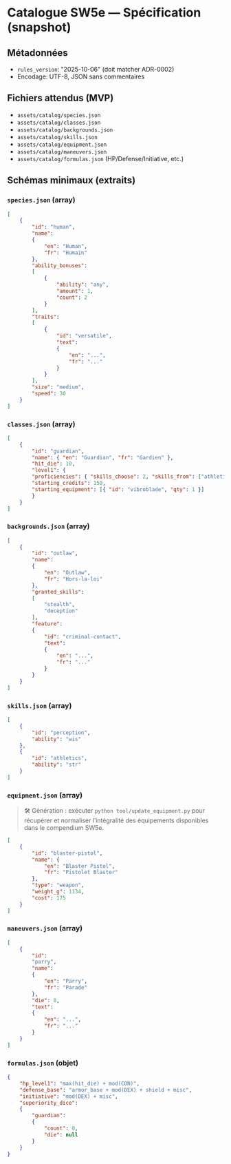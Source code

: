 # Catalogue SW5e — Spécification (snapshot)

## Métadonnées
- `rules_version`: "2025-10-06" (doit matcher ADR-0002)
- Encodage: UTF-8, JSON sans commentaires

## Fichiers attendus (MVP)
- `assets/catalog/species.json`
- `assets/catalog/classes.json`
- `assets/catalog/backgrounds.json`
- `assets/catalog/skills.json`
- `assets/catalog/equipment.json`
- `assets/catalog/maneuvers.json`
- `assets/catalog/formulas.json` (HP/Defense/Initiative, etc.)

## Schémas minimaux (extraits)

### `species.json` (array)
```json
[
    {
        "id": "human",
        "name": 
        { 
            "en": "Human", 
            "fr": "Humain" 
        },
        "ability_bonuses": 
        [ 
            { 
                "ability": "any", 
                "amount": 1, 
                "count": 2 
            } 
        ],
        "traits": 
        [ 
            { 
                "id": "versatile", 
                "text": 
                { 
                    "en": "...", 
                    "fr": "..." 
                } 
            } 
        ],
        "size": "medium",
        "speed": 30
    }
]
```
### `classes.json` (array)
```json
[
    {
        "id": "guardian",
        "name": { "en": "Guardian", "fr": "Gardien" },
        "hit_die": 10,
        "level1": {
        "proficiencies": { "skills_choose": 2, "skills_from": ["athletics","perception"] },
        "starting_credits": 150,
        "starting_equipment": [{ "id": "vibroblade", "qty": 1 }]
        }
    }
]
```

### `backgrounds.json` (array)
```json
[
    {
        "id": "outlaw",
        "name": 
        { 
            "en": "Outlaw", 
            "fr": "Hors-la-loi" 
        },
        "granted_skills": 
        [
            "stealth", 
            "deception"
        ],
        "feature": 
        { 
            "id": "criminal-contact", 
            "text": 
            { 
                "en": "...", 
                "fr": "..." 
            } 
        }
    }
]
```

### `skills.json` (array)
```json
[
    { 
        "id": "perception", 
        "ability": "wis" 
    },
    { 
        "id": "athletics", 
        "ability": "str" 
    }
]
```

### `equipment.json` (array)

> 🛠️ Génération : exécuter `python tool/update_equipment.py` pour récupérer et normaliser l’intégralité des équipements disponibles dans le compendium SW5e.
```json
[
    {
        "id": "blaster-pistol",
        "name": { 
            "en": "Blaster Pistol", 
            "fr": "Pistolet Blaster" 
        },
        "type": "weapon",
        "weight_g": 1134,
        "cost": 175
    }
]
```

### `maneuvers.json` (array)
```json
[
    { 
        "id": 
        "parry", 
        "name": 
        { 
            "en": "Parry", 
            "fr": "Parade" 
        }, 
        "die": 8, 
        "text": 
        { 
            "en": "...", 
            "fr": "..." 
        } 
    }
]
```

### `formulas.json` (objet)
```json
{
    "hp_level1": "max(hit_die) + mod(CON)",
    "defense_base": "armor_base + mod(DEX) + shield + misc",
    "initiative": "mod(DEX) + misc",
    "superiority_dice": 
    { 
        "guardian": 
        { 
            "count": 0, 
            "die": null 
        }
    }
}
```

